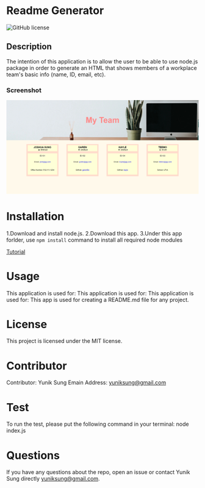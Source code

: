 
# Readme Generator
![GitHub license](https://img.shields.io/badge/license-MIT-blue.svg)

## Description
The intention of this application is to allow the user to be able to use node.js package in order to generate an HTML that shows members of a workplace team's basic info (name, ID, email, etc).

### Screenshot
![](screenshot.jpg)


# Installation
1.Download and install node.js.
2.Download this app.
3.Under this app forlder, use `npm install` command to install all required node modules

[Tutorial](https://www.youtube.com/watch?v=MVv3arA1qP0&feature=youtu.be)

# Usage
This application is used for:   This application is used for: This application is used for: This app is used for creating a README.md file for any project.

# License
This project is licensed under the MIT license.

# Contributor
Contributor: Yunik Sung
Emain Address: yuniksung@gmail.com

# Test
To run the test, please put the following command in your terminal: node index.js

# Questions
If you have any questions about the repo, open an issue or contact Yunik Sung directly yuniksung@gmail.com.



  
